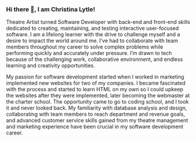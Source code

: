 ### Hi there 👋, I am Christina Lytle!

Theatre Artist turned Software Developer with back-end and front-end skills dedicated to creating, maintaining, and testing interactive user-focused software. I am a lifelong learner with the drive to challenge myself and a desire to impact the world around me. I’ve had to collaborate with team members throughout my career to solve complex problems while performing quickly and accurately under pressure. I’m drawn to tech because of the challenging work, collaborative environment, and endless learning and creativity opportunities.

My passion for software development started when I worked in marketing implemented new websites for two of my companies. I became fascinated with the process and started to learn HTML on my own so I could upkeep the websites after they were implemented, later becoming the webmaster at the charter school. The opportunity came to go to coding school, and I took it and never looked back. My familiarity with database analysis and design, collaborating with team members to reach department and revenue goals, and advanced customer service skills gained from my theatre management and marketing experience have been crucial in my software development career. 

<!--
**Christinalytle/Christinalytle** is a ✨ _special_ ✨ repository because its `README.md` (this file) appears on your GitHub profile.

Here are some ideas to get you started:

- 🔭 I’m currently working on ...
- 🌱 I’m currently learning ...
- 👯 I’m looking to collaborate on ...
- 🤔 I’m looking for help with ...
- 💬 Ask me about ...
- 📫 How to reach me: ...
- 😄 Pronouns: ...
- ⚡ Fun fact: ...
-->
